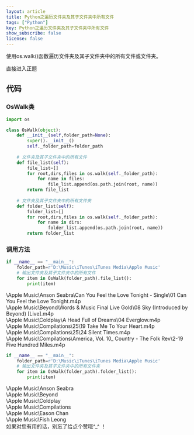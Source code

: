 ```yaml
---
layout: article
title: Python之遍历文件夹及其子文件夹中所有文件
tags: ["Python"]
key: Python之遍历文件夹及其子文件夹中所有文件
show_subscribe: false
license: false
---
```

使用os.walk()函数遍历文件夹及其子文件夹中的所有文件或文件夹。  
<!--more-->
直接进入正题
## 代码
### OsWalk类
```python
import os

class OsWalk(object):
    def __init__(self,folder_path=None):
        super().__init__()
        self._folder_path=folder_path
    
    # 文件夹及其子文件夹中的所有文件
    def file_list(self):
        file_list=[]
        for root,dirs,files in os.walk(self._folder_path):
            for name in files:
                file_list.append(os.path.join(root, name))
        return file_list
    
    # 文件夹及其子文件夹中的所有文件夹
    def folder_list(self):
        folder_list=[]
        for root,dirs,files in os.walk(self._folder_path):
            for name in dirs:
                folder_list.append(os.path.join(root, name))
        return folder_list
```
### 调用方法
```python
if __name__ == "__main__":
    folder_path=r'D:\Music\iTunes\iTunes Media\Apple Music'
    # 输出文件夹及其子文件夹中的所有文件
    for item in OsWalk(folder_path).file_list():
        print(item)
```
\Apple Music\Anson Seabra\Can You Feel the Love Tonight - Single\01 Can You Feel the Love Tonight.m4p  
\Apple Music\Beyond\Words & Music Final Live Gold\08 Sky (Introduced by Beyond) [Live].m4p  
\Apple Music\Coldplay\A Head Full of Dreams\04 Everglow.m4p  
\Apple Music\Compilations\25\19 Take Me To Your Heart.m4p  
\Apple Music\Compilations\25\24 Silent Times.m4p  
\Apple Music\Compilations\America, Vol. 10_ Country - The Folk Rev\2-19 Five Hundred Miles.m4p  
```python
if __name__ == "__main__":
    folder_path=r'D:\Music\iTunes\iTunes Media\Apple Music'
    # 输出文件夹及其子文件夹中的所有文件夹
    for item in OsWalk(folder_path).folder_list():
        print(item)
```
\Apple Music\Anson Seabra  
\Apple Music\Beyond  
\Apple Music\Coldplay  
\Apple Music\Compilations  
\Apple Music\Eason Chan  
\Apple Music\Fish Leong  
如果对您有用的话，别忘了给点个赞哦^_^ ！
